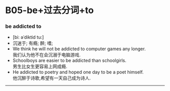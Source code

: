 B05-be+过去分词+to
=====

### be addicted to 
* [bi: əˈdiktid tu:]
* 沉迷于; 有瘾; 醉; 嗜;
* We think he will not be addicted to computer games any longer.  
我们认为他不在会沉溺于电脑游戏.
* Schoolboys are easier to be addicted than schoolgirls.  
男生比女生更容易上网成瘾.
* He addicted to poetry and hoped one day to be a poet himself.  
他沉醉于诗歌,希望有一天自己成为诗人.

***


